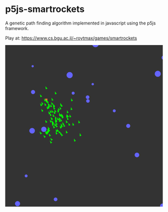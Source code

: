 # p5js-smartrockets

A genetic path finding algorithm implemented in javascript using the p5js framework.

Play at: https://www.cs.bgu.ac.il/~roytmax/games/smartrockets

![alt tag](https://raw.githubusercontent.com/imax531/p5js-smartrockets/master/images/img.png)
